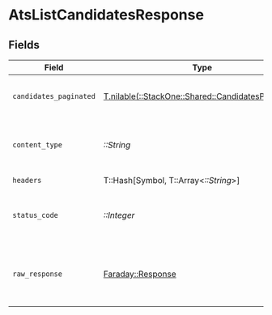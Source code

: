 # AtsListCandidatesResponse


## Fields

| Field                                                                                            | Type                                                                                             | Required                                                                                         | Description                                                                                      |
| ------------------------------------------------------------------------------------------------ | ------------------------------------------------------------------------------------------------ | ------------------------------------------------------------------------------------------------ | ------------------------------------------------------------------------------------------------ |
| `candidates_paginated`                                                                           | [T.nilable(::StackOne::Shared::CandidatesPaginated)](../../models/shared/candidatespaginated.md) | :heavy_minus_sign:                                                                               | The list of candidates was retrieved.                                                            |
| `content_type`                                                                                   | *::String*                                                                                       | :heavy_check_mark:                                                                               | HTTP response content type for this operation                                                    |
| `headers`                                                                                        | T::Hash[Symbol, T::Array<*::String*>]                                                            | :heavy_check_mark:                                                                               | N/A                                                                                              |
| `status_code`                                                                                    | *::Integer*                                                                                      | :heavy_check_mark:                                                                               | HTTP response status code for this operation                                                     |
| `raw_response`                                                                                   | [Faraday::Response](https://www.rubydoc.info/gems/faraday/Faraday/Response)                      | :heavy_check_mark:                                                                               | Raw HTTP response; suitable for custom response parsing                                          |